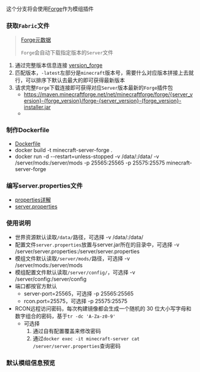 这个分支将会使用[Forge](https://files.minecraftforge.net/net/minecraftforge/forge/)作为模组插件
### 获取`Fabric`文件
> [Forge元数据](https://files.minecraftforge.net/net/minecraftforge/forge/promotions_slim.json)
> 
> `Forge`会自动下载指定版本的`Server`文件
1. 通过完整版本信息连接 [version_forge](https://files.minecraftforge.net/net/minecraftforge/forge/promotions_slim.json)
2. 匹配版本，`-latest`左部分是`minecraft`版本号，需要什么对应版本拼接上去就行，可以排序下默认去最大的即可获得最新版本
3. 请求完整`Forge`下载连接即可获得对应`Server`版本最新的`Forge`插件包
   - https://maven.minecraftforge.net/net/minecraftforge/forge/{server_version}-{forge_version}/forge-{server_version}-{forge_version}-installer.jar
   - 
### 制作Dockerfile
- [Dockerfile](Dockerfile)
- docker build -t minecraft-server-forge .
- docker run -d --restart=unless-stopped -v /data/:/data/ -v /server/mods:/server/mods -p 25565:25565 -p 25575:25575 minecraft-server-forge

### 编写server.properties文件
- [properties详解](https://minecraft.fandom.com/zh/wiki/Server.properties)
- [server.properties](server.properties)

### 使用说明
- 世界资源默认读取`/data/`路径，可选择 -v /data/:/data/
- 配置文件`server.properties`放置与server.jar所在的目录中，可选择 -v /server/server.properties:/server/server.properties
- 模组文件默认读取`/server/mods/`路径，可选择 -v /server/mods:/server/mods
- 模组配置文件默认读取`/server/config/`，可选择 -v /server/config:/server/config
- 端口都按官方默认
  - server-port=25565，可选择 -p 25565:25565
  - rcon.port=25575，可选择 -p 25575:25575
- RCON远程访问密码，每次构建镜像都会生成一个随机的 30 位大小写字母和数字组合的密码，基于`tr -dc 'A-Za-z0-9'`
  - 可选择
    1. 通过自有配置覆盖来修改密码
    2. 通过`docker exec -it minecraft-server cat /server/server.properties`查询密码

### 默认模组信息预览
